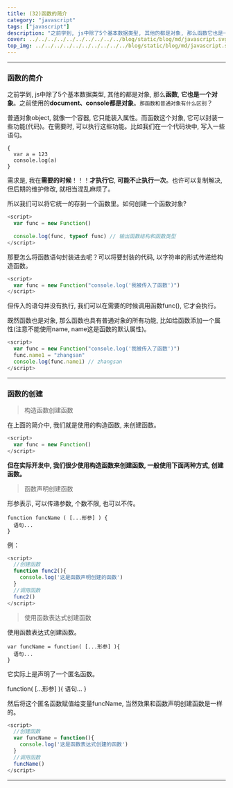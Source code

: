 ```yaml
---
title: (32)函数的简介
category: "javascript"
tags: ["javascript"]
description: "之前学到, js中除了5个基本数据类型, 其他的都是对象, 那么函数它也是一个对象。"
cover: ../../../../../../../../../../blog/static/blog/md/javascript.svg
top_img: ../../../../../../../../../../blog/static/blog/md/javascript.svg
---
```


***

### 函数的简介

之前学到, js中除了5个基本数据类型, 其他的都是对象, 那么**函数**, **它也是一个对象**。之前使用的**document、console都是对象**。`那函数和普通对象有什么区别`？

普通对象object, 就像一个容器, 它只能装入属性。而函数这个对象, 它可以封装一些功能(代码)。在需要时, 可以执行这些功能。比如我们在一个代码块中, 写入一些语句。


    {
      var a = 123
      console.log(a)
    }


需求是, 我在**需要的时候**！！！**才执行它**, **可能不止执行一次**。也许可以复制解决, 但后期的维护修改, 就相当混乱麻烦了。

所以我们可以将它统一的存到一个函数里。如何创建一个函数对象?


```js js
<script>
  var func = new Function()
  
  console.log(func, typeof func) // 输出函数结构和函数类型
</script>
```


那要怎么将函数语句封装进去呢？可以将要封装的代码, 以字符串的形式传递给构造函数。


```js js
<script>
  var func = new Function("console.log('我被传入了函数')")
</script>
```


但传入的语句并没有执行, 我们可以在需要的时候调用函数func(), 它才会执行。

既然函数也是对象, 那么函数也具有普通对象的所有功能, 比如给函数添加一个属性(注意不能使用name, name这是函数的默认属性)。


```js js
<script>
  var func = new Function("console.log('我被传入了函数')")
  func.name1 = "zhangsan"
  console.log(func.name1) // zhangsan
</script>
```



***

### 函数的创建

> 构造函数创建函数

在上面的简介中, 我们就是使用的构造函数, 来创建函数。


```js js
<script>
  var func = new Function()
</script>
```


**但在实际开发中, 我们很少使用构造函数来创建函数, 一般使用下面两种方式, 创建函数。**

> 函数声明创建函数

形参表示, 可以传递参数, 个数不限, 也可以不传。


    function funcName ( [...形参] ) { 
      语句...
    }


例：


```js js
<script>
  //创建函数
  function func2(){
    console.log('这是函数声明创建的函数')
  }
  //调用函数
  func2()
</script>
```


> 使用函数表达式创建函数

使用函数表达式创建函数。


    var funcName = function( [...形参] ){
      语句...
    }


它实际上是声明了一个匿名函数。

function( [...形参] ){
语句...
}

然后将这个匿名函数赋值给变量funcName, 当然效果和函数声明创建函数是一样的。


```js js
<script>
  //创建函数
  var funcName = function(){
    console.log('这是函数表达式创建的函数')
  }
  //调用函数
  funcName()
</script>
```


***

